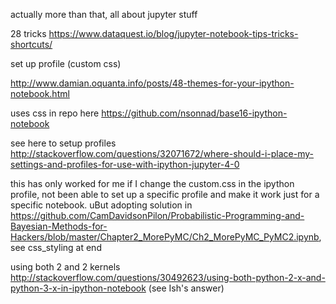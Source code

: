 actually more than that, all about jupyter stuff

28 tricks https://www.dataquest.io/blog/jupyter-notebook-tips-tricks-shortcuts/

set up profile (custom css)

http://www.damian.oquanta.info/posts/48-themes-for-your-ipython-notebook.html

uses css in repo here https://github.com/nsonnad/base16-ipython-notebook

see here to setup profiles http://stackoverflow.com/questions/32071672/where-should-i-place-my-settings-and-profiles-for-use-with-ipython-jupyter-4-0

this has only worked for me if I change the custom.css in the ipython profile, not been able to set up a specific profile and make it work just for a specific notebook. uBut adopting solution in https://github.com/CamDavidsonPilon/Probabilistic-Programming-and-Bayesian-Methods-for-Hackers/blob/master/Chapter2_MorePyMC/Ch2_MorePyMC_PyMC2.ipynb, see css_styling at end


using both 2 and 2 kernels http://stackoverflow.com/questions/30492623/using-both-python-2-x-and-python-3-x-in-ipython-notebook
(see Ish's answer)
